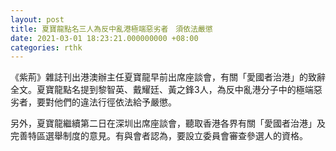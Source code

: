 ```yaml
---
layout: post
title: 夏寶龍點名三人為反中亂港極端惡劣者　須依法嚴懲
date: 2021-03-01 18:23:21.000000000 +08:00
categories: rthk
---
```


《紫荊》雜誌刊出港澳辦主任夏寶龍早前出席座談會，有關「愛國者治港」的致辭全文。夏寶龍點名提到黎智英、戴耀廷、黃之鋒3人，為反中亂港分子中的極端惡劣者，要對他們的違法行徑依法給予嚴懲。

另外，夏寶龍繼續第二日在深圳出席座談會，聽取香港各界有關「愛國者治港」及完善特區選舉制度的意見。有與會者認為，要設立委員會審查參選人的資格。
